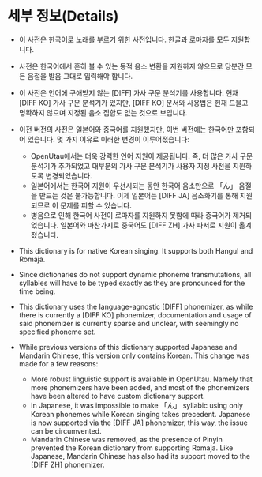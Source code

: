 # 세부 정보(Details)

- 이 사전은 한국어로 노래를 부르기 위한 사전입니다. 한글과 로마자를 모두 지원합니다.
- 사전은 한국어에서 흔히 볼 수 있는 동적 음소 변환을 지원하지 않으므로 당분간 모든 음절을 발음 그대로 입력해야 합니다.
- 이 사전은 언어에 구애받지 않는 \[DIFF\] 가사 구문 분석기를 사용합니다. 현재 \[DIFF KO\] 가사 구문 분석기가 있지만, \[DIFF KO\] 문서와 사용법은 현재 드물고 명확하지 않으며 지정된 음소 집합도 없는 것으로 보입니다.
- 이전 버전의 사전은 일본어와 중국어를 지원했지만, 이번 버전에는 한국어만 포함되어 있습니다. 몇 가지 이유로 이러한 변경이 이루어졌습니다:
    * OpenUtau에서는 더욱 강력한 언어 지원이 제공됩니다. 즉, 더 많은 가사 구문 분석기가 추가되었고 대부분의 가사 구문 분석기가 사용자 지정 사전을 지원하도록 변경되었습니다.
    * 일본어에서는 한국어 지원이 우선시되는 동안 한국어 음소만으로 「ん」 음절을 만드는 것은 불가능합니다. 이제 일본어는 \[DIFF JA\] 음소화기를 통해 지원되므로 이 문제를 피할 수 있습니다.
    * 병음으로 인해 한국어 사전이 로마자를 지원하지 못함에 따라 중국어가 제거되었습니다. 일본어와 마찬가지로 중국어도 \[DIFF ZH\] 가사 파서로 지원이 옮겨졌습니다.

- This dictionary is for native Korean singing. It supports both Hangul and Romaja.
- Since dictionaries do not support dynamic phoneme transmutations, all syllables will have to be typed exactly as they are pronounced for the time being.
- This dictionary uses the language-agnostic \[DIFF\] phonemizer, as while there is currently a \[DIFF KO\] phonemizer, documentation and usage of said phonemizer is currently sparse and unclear, with seemingly no specified phoneme set.
- While previous versions of this dictionary supported Japanese and Mandarin Chinese, this version only contains Korean. This change was made for a few reasons:
  * More robust linguistic support is available in OpenUtau. Namely that more phonemizers have been added, and most of the phonemizers have been altered to have custom dictionary support.
  * In Japanese, it was impossible to make 「ん」 syllabic using only Korean phonemes while Korean singing takes precedent. Japanese is now supported via the \[DIFF JA\] phonemizer, this way, the issue can be circumvented.
  * Mandarin Chinese was removed, as the presence of Pinyin prevented the Korean dictionary from supporting Romaja. Like Japanese, Mandarin Chinese has also had its support moved to the \[DIFF ZH\] phonemizer.
